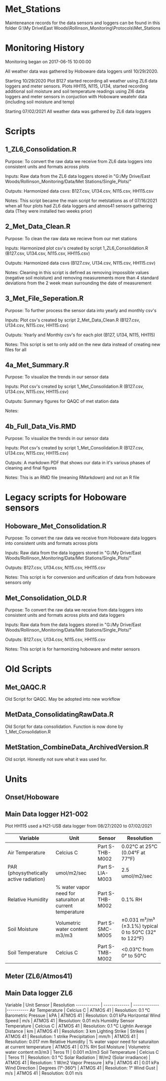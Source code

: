 # Met_Stations

Mainteneance records for the data sensors and loggers can be found in this folder
G:\My Drive\East Woods\Rollinson_Monitoring\Protocols\Met_Stations

# Monitoring History
Monitoring began on 2017-06-15 10:00:00

All weather data was gathered by Hoboware data loggers until 10/29/2020.

Starting 10/29/2020 Plot B127 started recording all weather using ZL6 data loggers and meter sensors. Plots HH115, N115, U134, started recording additional soil moisture and soil temperature readings using Zl6 data loggers and meter sensors in conjuction with Hoboware weatehr data (including soil moisture and temp)

Starting 07/02/2021 All weather data was gathered by ZL6 data loggers

# Scripts

## 1_ZL6_Consolidation.R

Purpose: To convert the raw data we receive from ZL6 data loggers into consistent units and formats across plots

Inputs: Raw data from the ZL6 data loggers stored in "G:/My Drive/East Woods/Rollinson_Monitoring/Data/Met Stations/Single_Plots/"

Outputs: Harmonized data csvs: B127.csv, U134.csv, N115.csv, HH115.csv

Notes: This script became the main script for metstations as of 07/16/2021 when all four plots had ZL6 data loggers and atmos41 sensors gathering data (They were installed two weeks prior)


## 2_Met_Data_Clean.R

Purpose: To clean the raw data we recieve from our met stations

Inputs: Harmonized plot csv's created by script 1_ZL6_Consolidation.R (B127.csv, U134.csv, N115.csv, HH115.csv)

Outputs: Harmonized data csvs (B127.csv, U134.csv, N115.csv, HH115.csv)

Notes: Cleaning in this script is defined as removing impossible values (negative soil moisture) and removing measurements more than 4 standard deviations from the 2 week mean surrounding the date of measurement 


## 3_Met_File_Seperation.R

Purpose: To further process the sensor data into yearly and monthly csv's

Inputs: Plot csv's created by script 2_Met_Data_Clean.R (B127.csv, U134.csv, N115.csv, HH115.csv)

Outputs: Yearly and Monthly csv's for each plot (B127, U134, N115, HH115)

Notes: This script is set to only add on the new data instead of creating new files for all


## 4a_Met_Summary.R

Purpose: To visualize the trends in our sensor data

Inputs: Plot csv's created by script 1_Met_Consolidation.R (B127.csv, U134.csv, N115.csv, HH115.csv)

Outputs: Summary figures for QAQC of met station data

Notes:


## 4b_Full_Data_Vis.RMD

Purpose: To visualize the trends in our sensor data

Inputs: Plot csv's created by script 1_Met_Consolidation.R (B127.csv, U134.csv, N115.csv, HH115.csv)

Outputs: A markdown PDF that shows our data in it's various phases of cleaning and final figures

Notes: This is an RMD file (meaning RMarkdown) and not an R file


# Legacy scripts for Hoboware sensors

## Hoboware_Met_Consolidation.R

Purpose: To convert the raw data we receive from Hoboware data loggers into consistent units and formats across plots 

Inputs: Raw data from the data loggers stored in "G:/My Drive/East Woods/Rollinson_Monitoring/Data/Met Stations/Single_Plots/"

Outputs: B127.csv, U134.csv, N115.csv, HH115.csv

Notes: This script is for conversion and unification of data from hoboware sensors only


## Met_Consolidation_OLD.R

Purpose: To convert the raw data we receive from data loggers into consistent units and formats across plots and data loggers

Inputs: Raw data from the data loggers stored in "G:/My Drive/East Woods/Rollinson_Monitoring/Data/Met Stations/Single_Plots/"

Outputs: B127.csv, U134.csv, N115.csv, HH115.csv

Notes: This script is for harmonizing hoboware and meter sensors


# Old Scripts

## Met_QAQC.R

 Old Script for QAQC. May be adopted into new workflow
 
## MetData_ConsolidatingRawData.R

 Old Script for data consolidation. Function is now done by 1_Met_Consolidation.R

## MetStation_CombineData_ArchivedVersion.R

 Old script. Honestly not sure what it was used for.

 
 # Units
 
 ## Onset/Hoboware 
 
 ## Main Data logger H21-002
 
 Plot HH115 used a H21-USB data logger from 08/27/2020 to 07/02/2021

Variable   |     Unit  |   Sensor | Resolution 
------------ | ------------ | ------------- |-----------
Air Temperature |  Celcius C | Part S-THB-M002 | 0.02°C at 25°C (0.04°F at 77°F) 
PAR (phoysythetically active radiation) | umol/m2/sec | Part S-LIA-M003 | 2.5 umol/m2/sec
Relative Humidity | % water vapor need for saturaiton at current temperature | Part S-THB-M002 | 0.1% RH
Soil Moisture | Volumetric water content m3/m3 | Part S-SMC-M005 | ±0.031 m³/m³ (±3.1%) typical 0 to 50°C (32° to 122°F)
Soil Temperature | Celcius C | Part S-TMB-M002 | <0.03°C from 0° to 50°C


## Meter (ZL6/Atmos41)

## Main Data logger ZL6

  Variable   |     Unit Sensor | Resolution
------------ | ------------- | ------------- |-----------
Air Temperature |  Celcius C | ATMOS 41 | Resolution: 0.1 °C 
Barometric Pressue | kPA | ATMOS 41 | Resolution: 0.01 kPa 
Horizontal Wind Speed | m/s | ATMOS 41 | Resolution: 0.01 m/s 
Humidity Sensor Temperature | Celcius C | ATMOS 41 | Resolution: 0.1 °C 
Lightin Average Distance | km | ATMOS 41 | Resolution: 3 km 
Lighting Strike | Strikes | ATMOS 41 | Resolution: 1 strike 
Precipitation | mm/h | ATMOS 41 | Resolution: 0.017 mm 
Relative Humidity | % water vapor need for saturaiton at current temperature | ATMOS 41 | 0.1% RH
Soil Moisture | Volumetric water content m3/m3 | Teros 11 | 0.001 m3/m3
Soil Temperature | Celcius C | Teros 11 | Resolution: 0.1 °C
Solar Radiation | W/m2 (Solar irradiance) | ATMOS 41 | Resolution: 1 W/m2
Vapor Pressure | kPa | ATMOS 41 | 0.01 kPa
Wind Direction | Degrees (1°-360°) | ATMOS 41 | Resolution: 1° 
Wind Gust | m/s | ATMOS 41 | Resolution: 0.01 m/s 


